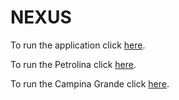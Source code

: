 # NEXUS

To run the application click [here](https://pedro-andrade-inpe.github.io/nexus/aplicacao/index.html).

To run the Petrolina click [here](https://pedro-andrade-inpe.github.io/nexus/Petrolina/petrolinaWebMap/index.html).

To run the Campina Grande click [here](https://pedro-andrade-inpe.github.io/nexus/Campina_Grande/campina-gWebMap/index.html).
